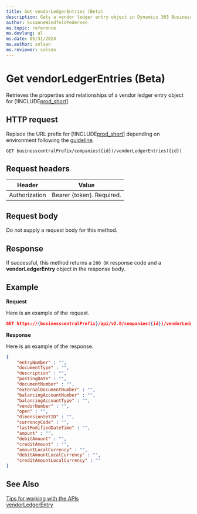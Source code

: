 ```yaml
---
title: Get vendorLedgerEntries (Beta)
description: Gets a vendor ledger entry object in Dynamics 365 Business Central (Beta).
author: SusanneWindfeldPedersen
ms.topic: reference
ms.devlang: al
ms.date: 05/31/2024
ms.author: solsen
ms.reviewer: solsen
---
```


<!-- NOTE: This article is an auto-generated stub from the metadata file. -->
<!-- The sections marked with an EDIT_IS_REQUIRED require manual editing. -->
# Get vendorLedgerEntries (Beta)

Retrieves the properties and relationships of a vendor ledger entry object for [!INCLUDE[prod_short](../../../includes/prod_short.md)].

## HTTP request

Replace the URL prefix for [!INCLUDE[prod_short](../../../includes/prod_short.md)] depending on environment following the [guideline](../../../api-reference/v2.0/endpoints-apis-for-dynamics.md).
<!-- START>EDIT_IS_REQUIRED. There URL for accessing the endpoint might be different -->
```
GET businesscentralPrefix/companies({id})/vendorLedgerEntries({id})
```
<!-- END>EDIT_IS_REQUIRED -->
## Request headers

|Header|Value|
|------|-----|
|Authorization  |Bearer {token}. Required. |

## Request body

Do not supply a request body for this method.

## Response

If successful, this method returns a ```200 OK``` response code and a **vendorLedgerEntry** object in the response body.

## Example

**Request**

Here is an example of the request.
<!-- START>EDIT_IS_REQUIRED. There URL for accessing the endpoint might be different -->
```json
GET https://{businesscentralPrefix}/api/v2.0/companies({id})/vendorLedgerEntries({id})
```
<!-- END>EDIT_IS_REQUIRED -->
**Response**

Here is an example of the response.

<!-- START>EDIT_IS_REQUIRED. Fill in values for properties -->
```json
{
    "entryNumber" : "",
    "documentType" : "",
    "description" : "",
    "postingDate" : "",
    "documentNumber" : "",
    "externalDocumentNumber" : "",
    "balancingAccountNumber" : "",
    "balancingAccountType" : "",
    "vendorNumber" : "",
    "open" : "",
    "dimensionSetID" : "",
    "currencyCode" : "",
    "lastModifiedDateTime" : "",
    "amount" : "",
    "debitAmount" : "",
    "creditAmount" : "",
    "amountLocalCurrency" : "",
    "debitAmountLocalCurrency" : "",
    "creditAmountLocalCurrency" : ""
}
```
<!-- END>EDIT_IS_REQUIRED -->
## See Also

[Tips for working with the APIs](/dynamics365/business-central/dev-itpro/developer/devenv-connect-apps-tips)  
[vendorLedgerEntry](../resources/dynamics_vendorLedgerEntry.md)  
